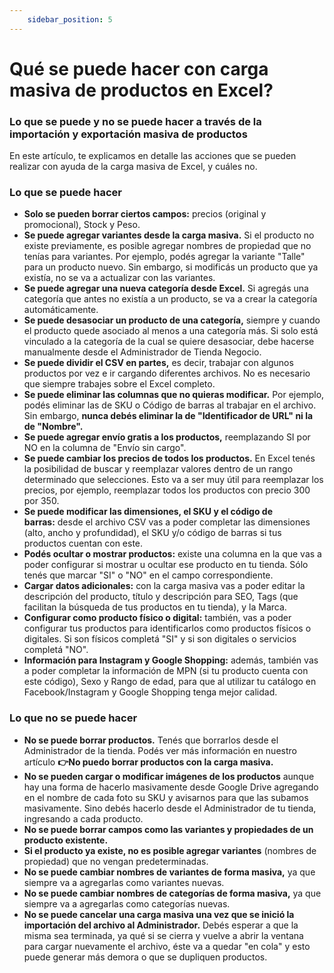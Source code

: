 ```yaml
---
    sidebar_position: 5
---
```

# Qué se puede hacer con carga masiva de productos en Excel?

### Lo que se puede y no se puede hacer a través de la importación y exportación masiva de productos

En este artículo, te explicamos en detalle las acciones que se pueden realizar con ayuda de la carga masiva de Excel, y cuáles no.

### Lo que se puede hacer

- **Solo se pueden borrar ciertos campos:** precios (original y promocional), Stock y Peso.
- **Se puede agregar variantes desde la carga masiva.** Si el producto no existe previamente, es posible agregar nombres de propiedad que no tenías para variantes. Por ejemplo, podés agregar la variante "Talle" para un producto nuevo. Sin embargo, si modificás un producto que ya existía, no se va a actualizar con las variantes.
- **Se puede agregar una nueva categoría desde Excel.** Si agregás una categoría que antes no existía a un producto, se va a crear la categoría automáticamente.
- **Se puede desasociar un producto de una categoría,** siempre y cuando el producto quede asociado al menos a una categoría más. Si solo está vinculado a la categoría de la cual se quiere desasociar, debe hacerse manualmente desde el Administrador de Tienda Negocio.
- **Se puede dividir el CSV en partes,** es decir, trabajar con algunos productos por vez e ir cargando diferentes archivos. No es necesario que siempre trabajes sobre el Excel completo.
- **Se puede eliminar las columnas que no quieras modificar.** Por ejemplo, podés eliminar las de SKU o Código de barras al trabajar en el archivo. Sin embargo, **nunca debés eliminar la de "Identificador de URL" ni la de "Nombre".**
- **Se puede agregar envío gratis a los productos,** reemplazando SI por NO en la columna de "Envío sin cargo". 
- **Se puede cambiar los precios de todos los productos.** En Excel tenés la posibilidad de buscar y reemplazar valores dentro de un rango determinado que selecciones. Esto va a ser muy útil para reemplazar los precios, por ejemplo, reemplazar todos los productos con precio 300 por 350.
- **Se puede modificar las dimensiones, el SKU y el código de barras:** desde el archivo CSV vas a poder completar las dimensiones (alto, ancho y profundidad), el SKU y/o código de barras si tus productos cuentan con este.
- **Podés ocultar o mostrar productos:** existe una columna en la que vas a poder configurar si mostrar u ocultar ese producto en tu tienda. Sólo tenés que marcar "SI" o "NO" en el campo correspondiente.
- **Cargar datos adicionales:** con la carga masiva vas a poder editar la descripción del producto, título y descripción para SEO, Tags (que facilitan la búsqueda de tus productos en tu tienda), y la Marca.
- **Configurar como producto físico o digital:** también, vas a poder configurar tus productos para identificarlos como productos físicos o digitales. Si son físicos completá "SI" y si son digitales o servicios completá "NO".
- **Información para Instagram y Google Shopping:** además, también vas a poder completar la información de MPN (si tu producto cuenta con este código), Sexo y Rango de edad, para que al utilizar tu catálogo en Facebook/Instagram y Google Shopping tenga mejor calidad.

### Lo que no se puede hacer
- **No se puede borrar productos.** Tenés que borrarlos desde el Administrador de la tienda. Podés ver más información en nuestro artículo **👉No puedo borrar productos con la carga masiva.**
- **No se pueden cargar o modificar imágenes de los productos** aunque hay una forma de hacerlo masivamente desde Google Drive agregando en el nombre de cada foto su SKU y avisarnos para que las subamos masivamente. Sino debés hacerlo desde el Administrador de tu tienda, ingresando a cada producto. 
- **No se puede borrar campos como las variantes y propiedades de un producto existente.**
- **Si el producto ya existe, no es posible agregar variantes** (nombres de propiedad) que no vengan predeterminadas.
- **No se puede cambiar nombres de variantes de forma masiva,** ya que siempre va a agregarlas como variantes nuevas.
- **No se puede cambiar nombres de categorías de forma masiva,** ya que siempre va a agregarlas como categorías nuevas.
- **No se puede cancelar una carga masiva una vez que se inició la importación del archivo al Administrador.** Debés esperar a que la misma sea terminada, ya qué si se cierra y vuelve a abrir la ventana para cargar nuevamente el archivo, éste va a quedar "en cola" y esto puede generar más demora o que se dupliquen productos.